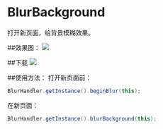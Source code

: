 # BlurBackground

打开新页面，给背景模糊效果。

##效果图：
 ![](https://github.com/yanxinit/BlurBackground/blob/master/Demo.gif)

##下载
[![](https://jitpack.io/#yanxinit/BlurBackground.svg)](https://jitpack.io/#yanxinit/BlurBackground/release-1.0.0)

##使用方法：
打开新页面前：
```java
BlurHandler.getInstance().beginBlur(this);
```
在新页面：
```java
BlurHandler.getInstance().blurBackground(this);
```
